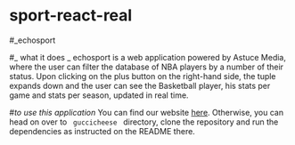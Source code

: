 # sport-react-real

#_echosport

#_ what it does _
echosport is a web application powered by Astuce Media, where the user can filter the database of NBA players by a number of their status. Upon clicking on the plus button on the right-hand side, the tuple expands down and the user can see the Basketball player, his stats per game and stats per season, updated in real time.

#_to use this application_
You can find our website [here](echo-sport.firebaseapp.com/). 
Otherwise, you can head on over to <code> guccicheese </code> directory, clone the repository and run the dependencies as instructed on the README there.


